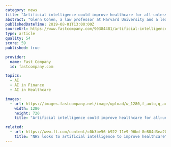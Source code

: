 ```yaml
---
category: news
title: "Artificial intelligence could improve healthcare for all—unless it doesn’t"
abstract: "Glenn Cohen, a law professor at Harvard University and a leader for the Project on Precision Medicine, Artificial Intelligence, and the Law ... According to the World Bank and the World Health Organization, half of the globe’s population lacks access ..."
publishedDateTime: 2019-08-01T13:00:00Z
sourceUrl: https://www.fastcompany.com/90384481/artificial-intelligence-could-improve-health-care-for-all-unless-it-doesnt
type: article
quality: 54
score: 59
published: true

provider:
  name: Fast Company
  id: fastcompany.com

topics:
  - AI
  - AI in Finance
  - AI in Healthcare

images:
  - url: https://images.fastcompany.net/image/upload/w_1280,f_auto,q_auto,fl_lossy/wp-cms/uploads/2019/08/p-1-artificial-intelligence-could-improve-health-care-for-all-unless-it-doesnt.jpg
    width: 1280
    height: 720
    title: "Artificial intelligence could improve healthcare for all—unless it doesn’t"

related:
  - url: https://www.ft.com/content/c0b3be56-b922-11e9-96bd-8e884d3ea203
    title: "NHS looks to artificial intelligence to improve healthcare"
---
```

